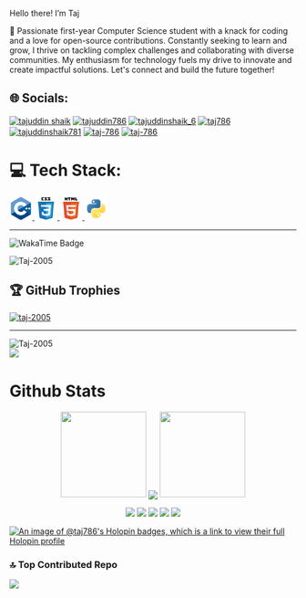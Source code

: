 Hello there! I’m Taj

🌟 Passionate first-year Computer Science student with a knack for coding and a love for open-source contributions. Constantly seeking to learn and grow, I thrive on tackling complex challenges and collaborating with diverse communities. My enthusiasm for technology fuels my drive to innovate and create impactful solutions. Let's connect and build the future together!

## 🌐 Socials:
<p align="left">
<a href="https://linkedin.com/in/tajuddin shaik" target="blank"><img align="center" src="https://raw.githubusercontent.com/rahuldkjain/github-profile-readme-generator/master/src/images/icons/Social/linked-in-alt.svg" alt="tajuddin shaik" height="30" width="40" /></a>
<a href="https://kaggle.com/tajuddin786" target="blank"><img align="center" src="https://raw.githubusercontent.com/rahuldkjain/github-profile-readme-generator/master/src/images/icons/Social/kaggle.svg" alt="tajuddin786" height="30" width="40" /></a>
<a href="https://instagram.com/tajuddinshaik_6" target="blank"><img align="center" src="https://raw.githubusercontent.com/rahuldkjain/github-profile-readme-generator/master/src/images/icons/Social/instagram.svg" alt="tajuddinshaik_6" height="30" width="40" /></a>
<a href="https://www.codechef.com/users/taj786" target="blank"><img align="center" src="https://cdn.jsdelivr.net/npm/simple-icons@3.1.0/icons/codechef.svg" alt="taj786" height="30" width="40" /></a>
<a href="https://www.hackerrank.com/tajuddinshaik781" target="blank"><img align="center" src="https://raw.githubusercontent.com/rahuldkjain/github-profile-readme-generator/master/src/images/icons/Social/hackerrank.svg" alt="tajuddinshaik781" height="30" width="40" /></a>
<a href="https://codeforces.com/profile/taj-786" target="blank"><img align="center" src="https://raw.githubusercontent.com/rahuldkjain/github-profile-readme-generator/master/src/images/icons/Social/codeforces.svg" alt="taj-786" height="30" width="40" /></a>
<a href="https://www.leetcode.com/taj-786" target="blank"><img align="center" src="https://raw.githubusercontent.com/rahuldkjain/github-profile-readme-generator/master/src/images/icons/Social/leet-code.svg" alt="taj-786" height="30" width="40" /></a>
</p>

# 💻 Tech Stack:
<p align="left"> <a href="https://www.w3schools.com/cpp/" target="_blank" rel="noreferrer"> <img src="https://raw.githubusercontent.com/devicons/devicon/master/icons/cplusplus/cplusplus-original.svg" alt="cplusplus" width="40" height="40"/> </a> <a href="https://www.w3schools.com/css/" target="_blank" rel="noreferrer"> <img src="https://raw.githubusercontent.com/devicons/devicon/master/icons/css3/css3-original-wordmark.svg" alt="css3" width="40" height="40"/> </a> <a href="https://www.w3.org/html/" target="_blank" rel="noreferrer"> <img src="https://raw.githubusercontent.com/devicons/devicon/master/icons/html5/html5-original-wordmark.svg" alt="html5" width="40" height="40"/> </a> <a href="https://www.python.org" target="_blank" rel="noreferrer"> <img src="https://raw.githubusercontent.com/devicons/devicon/master/icons/python/python-original.svg" alt="python" width="40" height="40"/> </a> </p>

---

![WakaTime Badge](https://wakatime.com/badge/user/18cad418-1288-46b3-a938-1a4e75183603.svg)

<p align="left"> <img src="https://komarev.com/ghpvc/?username=Taj-2005&label=Profile%20views&color=0e75b6&style=flat" alt="Taj-2005" /> </p>

## 🏆 GitHub Trophies
<p align="left"> <a href="https://github.com/ryo-ma/github-profile-trophy"><img src="https://github-profile-trophy.vercel.app/?username=taj-2005" alt="taj-2005" /></a> </p>


<hr>

<img src="https://github-readme-activity-graph.vercel.app/graph?username=Taj-2005&bg_color=141414&color=fffdb8&line=fafaff&point=ff5252&area=true&hide_border=true" alt="Taj-2005" />

</details>                     
<br>

<!--- ------------------------------------------------------------------------------------------------------------------------------------------------------ -->
<!--- -- My Socials ---------------------------------------------------------------------------------------------------------------------------------------- -->
<!--- ------------------------------------------------------------------------------------------------------------------------------------------------------ -->

<img src="https://www.animatedimages.org/data/media/562/animated-line-image-0184.gif" width="1920" />


# Github Stats

<!-- ---------------------------------------STATS------------------------------------------
--------------------------------------------------------------------------------------------- -->

<p align="center">
   <a>
   <img height="150" width="150" src="https://user-images.githubusercontent.com/85965606/194883377-48faf476-56b7-4550-8574-844f2ca8baca.png">
   <img align="center" src="https://github-readme-streak-stats.herokuapp.com/?user=Taj-2005&theme=dark&hide_border=true"/>
   <img height="150" width="150" src="https://user-images.githubusercontent.com/85965606/194883387-b4d3b9f8-d432-4b77-8aab-77c6ed120e31.png"> 
   </a>
</p>

<div align="center">
  <img height="180em" src="https://github-profile-summary-cards.vercel.app/api/cards/profile-details?username=Taj-2005&theme=github_dark" />
  <img height="180em" src="https://github-profile-summary-cards.vercel.app/api/cards/stats?username=Taj-2005&theme=github_dark"/>
  <img height="180em" src="https://github-profile-summary-cards.vercel.app/api/cards/repos-per-language?username=Taj-2005&theme=github_dark"  />
  <img height="180em" src="https://github-profile-summary-cards.vercel.app/api/cards/most-commit-language?username=Taj-2005&theme=github_dark"  />
  <img height="180em" src="https://github-profile-summary-cards.vercel.app/api/cards/productive-time?username=Taj-2005&theme=github_dark" />
</div>


[![An image of @taj786's Holopin badges, which is a link to view their full Holopin profile](https://holopin.me/taj786)](https://holopin.io/@taj786)

### 🔝 Top Contributed Repo
![](https://github-contributor-stats.vercel.app/api?username=Taj-2005&limit=5&theme=panda&combine_all_yearly_contributions=true)

